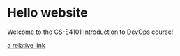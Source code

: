 # Hello website
Welcome to the CS-E4101 Introduction to DevOps course!

[a relative link](diary-049.md)